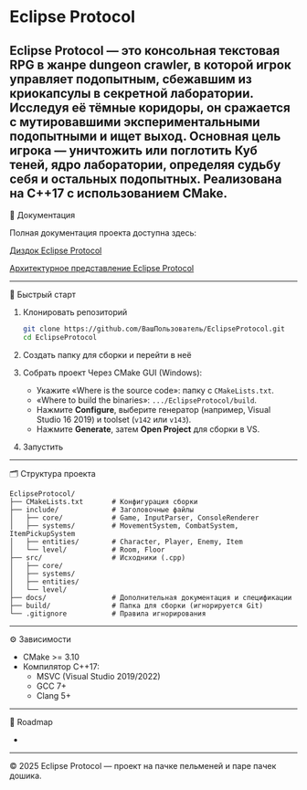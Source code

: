 # Eclipse Protocol

Eclipse Protocol — это консольная текстовая RPG в жанре dungeon crawler, в которой игрок управляет подопытным, сбежавшим из криокапсулы в секретной лаборатории. 
Исследуя её тёмные коридоры, он сражается с мутировавшими экспериментальными подопытными и ищет выход. Основная цель игрока — уничтожить или поглотить Куб теней, ядро лаборатории, определяя судьбу себя и остальных подопытных. 
Реализована на C++17 с использованием CMake.
---

📄 Документация

Полная документация проекта доступна здесь:

[Диздок Eclipse Protocol](https://docs.google.com/document/d/16tUsokwYYw4cjxAmkBQpu8uMfsrEuscj5hxToNTWYoY/edit?usp=sharing)

[Архитектурное представление Eclipse Protocol](https://docs.google.com/document/d/1eRW4-mR1SSFGdVrtlJoEUCgwryVv8J_lXsIGOr3LlVw/edit?usp=sharing)


---

🚀 Быстрый старт

1. Клонировать репозиторий
   ```bash
   git clone https://github.com/ВашПользователь/EclipseProtocol.git
   cd EclipseProtocol
   ```
   
2. Создать папку для сборки и перейти в неё
   
3. Собрать проект
   Через CMake GUI (Windows):

   * Укажите «Where is the source code»: папку с `CMakeLists.txt`.
   * «Where to build the binaries»: `.../EclipseProtocol/build`.
   * Нажмите **Configure**, выберите генератор (например, Visual Studio 16 2019) и toolset (`v142` или `v143`).
   * Нажмите **Generate**, затем **Open Project** для сборки в VS.

4. Запустить
---

🗂 Структура проекта

```
EclipseProtocol/
├── CMakeLists.txt       # Конфигурация сборки
├── include/             # Заголовочные файлы
│   ├── core/            # Game, InputParser, ConsoleRenderer
│   ├── systems/         # MovementSystem, CombatSystem, ItemPickupSystem
│   ├── entities/        # Character, Player, Enemy, Item
│   └── level/           # Room, Floor
├── src/                 # Исходники (.cpp)
│   ├── core/
│   ├── systems/
│   ├── entities/
│   └── level/
├── docs/                # Дополнительная документация и спецификации
├── build/               # Папка для сборки (игнорируется Git)
└── .gitignore           # Правила игнорирования
```
---

⚙️ Зависимости

* CMake >= 3.10
* Компилятор C++17:
  * MSVC (Visual Studio 2019/2022)
  * GCC 7+
  * Clang 5+
---

📝 Roadmap

-
---

© 2025 Eclipse Protocol — проект на пачке пельменей и паре пачек дошика.
